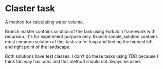 # Claster task
A method for calculating water volume.


Branch master contains solution of the task using ForkJoin framework with recursion. It's for experiment purpose only.
Branch simple_solution contains most common solution of this task via for loop and finding the highest left and right point of the landscape.

Both solutions have test classes. I don't do these tasks using TDD because I think tdd way has cons and this method should not always be used. 
